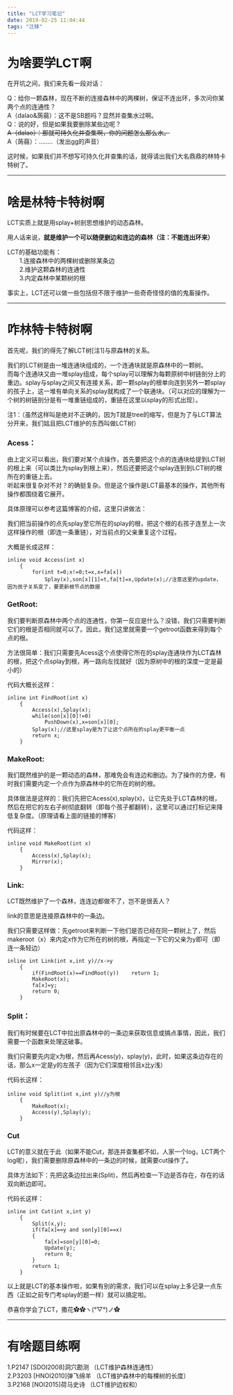 ```yaml
---
title: "LCT学习笔记"
date: 2019-02-25 11:04:44
tags: "迁移"
---
```

<h1>为啥要学LCT啊</h1>
<p>在开坑之间，我们来先看一段对话：</p>
<p>Q：给你一颗森林，现在不断的连接森林中的两棵树，保证不连出环，多次问你某两个点的连通性？<br />
A（dalao&amp;蒟蒻）：这不是SB题吗？显然并查集水过啊。<br />
Q：说的好，但是如果我要删除某些边呢？<br />
<del>A（dalao）：那就可持久化并查集啊，你的问题怎么那么水。</del><br />
A（蒟蒻）：........（发出gg的声音）</p>
<p>这时候，如果我们并不想写可持久化并查集的话，就得请出我们大名鼎鼎的林特卡特树了。</p>
<hr />
<h1>啥是林特卡特树啊</h1>
<p>LCT实质上就是用splay+树剖思想维护的动态森林。</p>
<p>用人话来说，<strong>就是维护一个可以随便删边和连边的森林（注：不能连出环来）</strong></p>
<p>LCT的基础功能有：<br />
　　1.连接森林中的两棵树或删除某条边<br />
　　2.维护这颗森林的连通性<br />
　　3.内定森林中某颗树的根</p>
<p>事实上，LCT还可以做一些包括但不限于维护一些奇奇怪怪的值的鬼畜操作。</p>
<hr />
<h1>咋林特卡特树啊</h1>
<p>首先呢，我们的得先了解LCT树[注1]与原森林的关系。</p>
<p>我们的LCT树是由一堆连通块组成的，一个连通块就是原森林中的一颗树。<br />
而每个连通块又由一堆splay组成，每个splay可以理解为每颗原树中树链剖分上的重边。splay与splay之间又有连接关系，即一颗splay的根单向连到另外一颗splay的孩子上，这一堆有单向关系的splay就构成了一个联通块。（可以对应的理解为一个树的树链剖分是有一堆重链组成的，重链在这里以splay的形式出现）。</p>
<p>注1：（虽然这样叫是绝对不正确的，因为T就是tree的缩写，但是为了与LCT算法分开来，我们姑且把LCT维护的东西叫做LCT树）</p>
<h3>Acess：</h3>
<p>由上定义可以看出，我们要对某个点操作，首先要把这个点的连通块给提到LCT树的根上来（可以类比为splay到根上来），然后还要把这个splay连到到LCT树的根所在的重链上去。<br />
听起来很复杂对不对？的确挺复杂。但是这个操作是LCT最基本的操作，其他所有操作都围绕着它展开。</p>
<p>具体原理可以参考这篇博客的介绍，这里只讲做法：</p>
<p>我们把当前操作的点先splay至它所在的splay的根，把这个根的右孩子连至上一次这样操作的根（即连一条重链），对当前点的父亲重复这个过程。</p>
<p>大概是长成这样：</p>
<pre><code class="language-cpp ">inline void Access(int x)
    {
        for(int t=0;x!=0;t=x,x=fa[x])
            Splay(x),son[x][1]=t,fa[t]=x,Update(x);//注意这里的update，因为孩子关系变了，要更新根节点的数据
</code></pre>
<h3>GetRoot:</h3>
<p>我们要判断原森林中两个点的连通性，你第一反应是什么？没错，我们只需要判断它们的根是否相同就可以了。因此，我们这里就需要一个getroot函数来得到每个点的根。</p>
<p>方法很简单：我们只需要先Acess这个点使得它所在的splay连通块作为LCT森林的根，把这个点splay到根，再一路向左找就好（因为原树中的根的深度一定是最小的）</p>
<p>代码大概长这样：</p>
<pre><code class="language-cpp ">inline int FindRoot(int x)
    {
        Access(x),Splay(x);
        while(son[x][0]!=0)
            PushDown(x),x=son[x][0];
        Splay(x);//这里splay是为了让这个点所在的splay更平衡一点
        return x;
    }
</code></pre>
<h3>MakeRoot:</h3>
<p>我们既然维护的是一颗动态的森林，那难免会有连边和删边。为了操作的方便，有时我们需要内定一个点作为原森林中的它所在的树的根。</p>
<p>具体做法是这样的：我们先把它Acess(x),splay(x)，让它先处于LCT森林的根，然后在把它的左右子树彻底翻转（即每个孩子都翻转），这里可以通过打标记来降低复杂度。（原理请看上面的链接的博客）</p>
<p>代码这样：</p>
<pre><code class="language-cpp ">inline void MakeRoot(int x)
    {
        Access(x),Splay(x);
        Mirror(x);
    }
</code></pre>
<h3>Link:</h3>
<p>LCT既然维护了一个森林，连连边都做不了，岂不是很丢人？</p>
<p>link的意思是连接原森林中的一条边。</p>
<p>我们只需要这样做：先getroot来判断一下他们是否已经在同一颗树上了，然后makeroot（x）来内定x作为它所在的树的根，再指定一下它的父亲为y即可（即连一条轻边）</p>
<pre><code class="language-cpp ">inline int Link(int x,int y)//x-&gt;y
    {
        if(FindRoot(x)==FindRoot(y))    return 1;
        MakeRoot(x);
        fa[x]=y;
        return 0;
    }
</code></pre>
<h3>Split：</h3>
<p>我们有时候要在LCT中拉出原森林中的一条边来获取信息或搞点事情，因此，我们需要一个函数来处理这破事。</p>
<p>我们只需要先内定x为根，然后再Acess(y)，splay(y)，此时，如果这条边存在的话，那么x一定是y的左孩子（因为它们深度相邻且x比y浅）</p>
<p>代码长这样：</p>
<pre><code class="language-cpp ">inline void Split(int x,int y)//y为根
    {
        MakeRoot(x);
        Access(y),Splay(y);
    }
</code></pre>
<h3>Cut</h3>
<p>LCT的意义就在于此（如果不能Cut，那连并查集都不如，人家一个log，LCT两个log呢），我们需要删除原森林中的一条边的时候，就需要cut操作了。</p>
<p>具体方法如下：先把这条边拉出来(Split)，然后再检查一下边是否存在，存在的话双向断边即可。</p>
<p>代码长这样：</p>
<pre><code class="language-cpp ">inline int Cut(int x,int y)
    {
        Split(x,y);
        if(fa[x]==y and son[y][0]==x)
        {
            fa[x]=son[y][0]=0;
            Update(y);
            return 0;
        }
        return 1;
    }
</code></pre>
<p>以上就是LCT的基本操作啦，如果有别的需求，我们可以在splay上多记录一点东西（正如之前专门考splay的题一样）就可以搞定啦。</p>
<p>恭喜你学会了LCT，撒花✿✿ヽ(°▽°)ノ✿</p>
<hr />
<h1>有啥题目练啊</h1>
<p>1.P2147 [SDOI2008]洞穴勘测 （LCT维护森林连通性）<br />
2.P3203 [HNOI2010]弹飞绵羊 （LCT维护森林中的每棵树的长度）<br />
3.P2168 [NOI2015]荷马史诗  （LCT维护边权和）</p>
